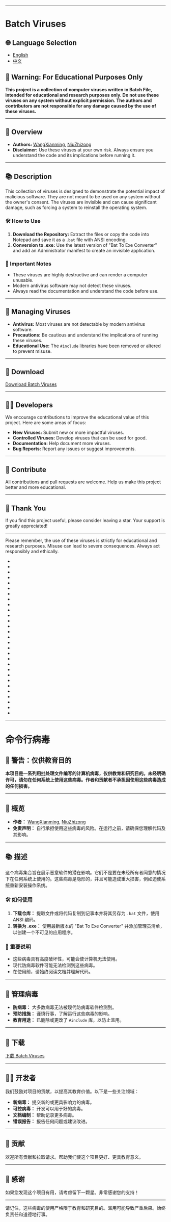 
---

# Batch Viruses

## 🌐 Language Selection

- [English](#batch-viruses)
- [中文](#命令行病毒)

## 🚨 Warning: For Educational Purposes Only

**This project is a collection of computer viruses written in Batch File, intended for educational and research purposes only. Do not use these viruses on any system without explicit permission. The authors and contributors are not responsible for any damage caused by the use of these viruses.**

---

## 👀 Overview

- **Authors:** [WangXianming](https://github.com/muwenyan521/), [NiuZhizong](https://github.com/niuzhizong)
- **Disclaimer:** Use these viruses at your own risk. Always ensure you understand the code and its implications before running it.

---

## 📚 Description

This collection of viruses is designed to demonstrate the potential impact of malicious software. They are not meant to be used on any system without the owner's consent. The viruses are invisible and can cause significant damage, such as forcing a system to reinstall the operating system.

### 🛠️ How to Use

1. **Download the Repository:** Extract the files or copy the code into Notepad and save it as a `.bat` file with ANSI encoding.
2. **Conversion to .exe:** Use the latest version of "Bat To Exe Converter" and add an Administrator manifest to create an invisible application.

### 🚨 Important Notes

- These viruses are highly destructive and can render a computer unusable.
- Modern antivirus software may not detect these viruses.
- Always read the documentation and understand the code before use.

---

## 🔧 Managing Viruses

- **Antivirus:** Most viruses are not detectable by modern antivirus software.
- **Precautions:** Be cautious and understand the implications of running these viruses.
- **Educational Use:** The `#include` libraries have been removed or altered to prevent misuse.

---

## 💾 Download

[Download Batch Viruses](https://codeload.github.com/muwenyan521/batch-virus/zip/refs/heads/main)

---

## 👩‍💻 Developers

We encourage contributions to improve the educational value of this project. Here are some areas of focus:

- **New Viruses:** Submit new or more impactful viruses.
- **Controlled Viruses:** Develop viruses that can be used for good.
- **Documentation:** Help document more viruses. 
- **Bug Reports:** Report any issues or suggest improvements.

---

## 🌟 Contribute

All contributions and pull requests are welcome. Help us make this project better and more educational.

---

## 💖 Thank You

If you find this project useful, please consider leaving a star. Your support is greatly appreciated!

---

Please remember, the use of these viruses is strictly for educational and research purposes. Misuse can lead to severe consequences. Always act responsibly and ethically.

-
-
-
-
-
-
-
-
-
-
-
-
-
-
-
-
-
-
-
-
-
-
-
-
-
-
-
-
-






































---

# 命令行病毒

## 🚨 警告：仅供教育目的

**本项目是一系列用批处理文件编写的计算机病毒，仅供教育和研究目的。未经明确许可，请勿在任何系统上使用这些病毒。作者和贡献者不承担因使用这些病毒造成的任何损害。**

---

## 👀 概览

- **作者：** [WangXianming](https://github.com/muwenyan521/), [NiuZhizong](https://github.com/niuzhizong)
- **免责声明：** 自行承担使用这些病毒的风险。在运行之前，请确保您理解代码及其影响。

---

## 📚 描述

这个病毒集合旨在展示恶意软件的潜在影响。它们不是要在未经所有者同意的情况下在任何系统上使用的。这些病毒是隐形的，并且可能造成重大损害，例如迫使系统重新安装操作系统。

### 🛠️ 如何使用

1. **下载仓库：** 提取文件或将代码复制到记事本并将其另存为 `.bat` 文件，使用 ANSI 编码。
2. **转换为 .exe：** 使用最新版本的 "Bat To Exe Converter" 并添加管理员清单，以创建一个不可见的应用程序。

### 🚨 重要说明

- 这些病毒具有高度破坏性，可能会使计算机无法使用。
- 现代防病毒软件可能无法检测到这些病毒。
- 在使用前，请始终阅读文档并理解代码。

---

## 🔧 管理病毒

- **防病毒：** 大多数病毒无法被现代防病毒软件检测到。
- **预防措施：** 谨慎行事，了解运行这些病毒的影响。
- **教育用途：** 已删除或更改了 `#include` 库，以防止滥用。

---

## 💾 下载

[下载 Batch Viruses](https://codeload.github.com/muwenyan521/batch-virus/zip/refs/heads/main)

---

## 👩‍💻 开发者

我们鼓励对项目的贡献，以提高其教育价值。以下是一些关注领域：

- **新病毒：** 提交新的或更具影响力的病毒。
- **可控病毒：** 开发可以用于好的病毒。
- **文档编制：** 帮助记录更多病毒。
- **错误报告：** 报告任何问题或建议改进。

---

## 🌟 贡献

欢迎所有贡献和拉取请求。帮助我们使这个项目更好、更具教育意义。

---

## 💖 感谢

如果您发现这个项目有用，请考虑留下一颗星。非常感谢您的支持！

---

请记住，这些病毒的使用严格限于教育和研究目的。滥用可能导致严重后果。始终负责任和道德地行事。
